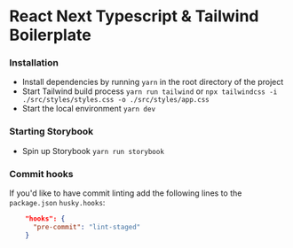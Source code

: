 # React Next Typescript & Tailwind Boilerplate

### Installation

- Install dependencies by running `yarn` in the root directory of the project
- Start Tailwind build process `yarn run tailwind` or `npx tailwindcss -i ./src/styles/styles.css -o ./src/styles/app.css`
- Start the local environment `yarn dev`

### Starting Storybook

- Spin up Storybook `yarn run storybook`

### Commit hooks

If you'd like to have commit linting add the following lines to the `package.json` `husky.hooks`:

```json
    "hooks": {
      "pre-commit": "lint-staged"
    }
```
